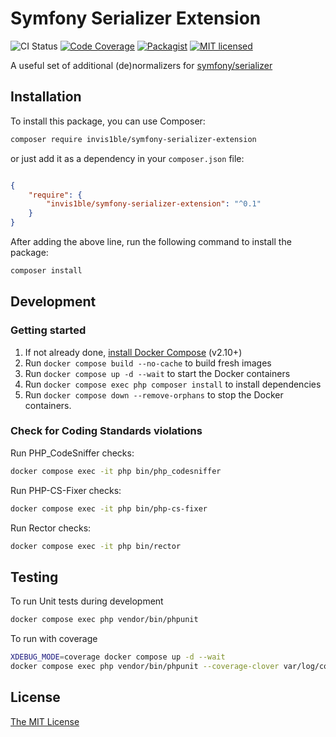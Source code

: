 Symfony Serializer Extension
============================

![CI Status](https://github.com/Invis1ble/symfony-serializer-extension/actions/workflows/ci.yml/badge.svg?event=push)
[![Code Coverage](https://codecov.io/gh/Invis1ble/symfony-serializer-extension/graph/badge.svg?token=AQRIP417A4)](https://codecov.io/gh/Invis1ble/symfony-serializer-extension)
[![Packagist](https://img.shields.io/packagist/v/Invis1ble/symfony-serializer-extension.svg)](https://packagist.org/packages/Invis1ble/symfony-serializer-extension)
[![MIT licensed](https://img.shields.io/badge/license-MIT-blue.svg)](./LICENSE)

A useful set of additional (de)normalizers for [symfony/serializer](https://github.com/symfony/serializer)

Installation
------------

To install this package, you can use Composer:

```sh
composer require invis1ble/symfony-serializer-extension
```

or just add it as a dependency in your `composer.json` file:

```json

{
    "require": {
        "invis1ble/symfony-serializer-extension": "^0.1"
    }
}
```

After adding the above line, run the following command to install the package:

```sh
composer install
```


Development
-----------

### Getting started

1. If not already done, [install Docker Compose](https://docs.docker.com/compose/install/) (v2.10+)
2. Run `docker compose build --no-cache` to build fresh images
3. Run `docker compose up -d --wait` to start the Docker containers
4. Run `docker compose exec php composer install` to install dependencies
5. Run `docker compose down --remove-orphans` to stop the Docker containers.

### Check for Coding Standards violations

Run PHP_CodeSniffer checks:

```sh
docker compose exec -it php bin/php_codesniffer
```

Run PHP-CS-Fixer checks:

```sh
docker compose exec -it php bin/php-cs-fixer
```

Run Rector checks:

```sh
docker compose exec -it php bin/rector
```


Testing
-------

To run Unit tests during development

```sh
docker compose exec php vendor/bin/phpunit
```

To run with coverage

```sh
XDEBUG_MODE=coverage docker compose up -d --wait
docker compose exec php vendor/bin/phpunit --coverage-clover var/log/coverage-clover.xml
```


License
-------

[The MIT License](./LICENSE)

